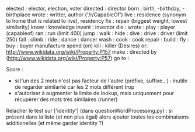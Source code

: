 elected     : elector, election, voter
directed    : director
born        : birth, -birthday, -birthplace
wrote       : writter, author ('/r/CapableOf')
live        : residence (synonym to home that is related to live), residency
fix         : repair (biggest weight, lowest similarity)
know        : knowledge
invent      : inventor
die         :
wrote       :
play        : player (capableof)
ran         : run (limit 400)
jump        :
walk        :
hide        :
dive        :
drive       : driver (limit 250)
fall        :
climb       :
ride        :
dance       : dancer
wash        :
cook        : cook
repair      :
build       :
fly         :
buy         : buyer
manufacture
spend (on)
kill        : killer (Desires) or: http://www.wikidata.org/wiki/Property:P157
make        : directed by (http://www.wikidata.org/wiki/Property:P57)
go to       : 

Score : 
  - si l'un des 2 mots n'est pas facteur de l'autre (préfixe, suffixe...) : inutile de regarder similarité car les 2 mots différent trop
  - s'autoriser à augmenter la limite de lookup, mais uniquement pour récupérer des mots très similaires (runner)

Relacher le test sur ['identity'] (dans questionWordProcessing.py) : si présent dans la liste (et non plus égal) alors ajouter toutes les combinaisons additionelles (et même garder identity ?)
